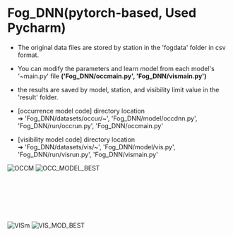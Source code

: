 # Fog_DNN(pytorch-based, Used Pycharm)

- The original data files are stored by station in the 'fogdata' folder in csv format.

- You can modify the parameters and learn model from each model's '~main.py' file **('Fog_DNN/occmain.py', 'Fog_DNN/vismain.py')**

- the results are saved by model, station, and visibility limit value in the 'result' folder.

- [occurrence model code] directory location <br>
➔ 'Fog_DNN/datasets/occur/~', 'Fog_DNN/model/occdnn.py', 'Fog_DNN/run/occrun.py', 'Fog_DNN/occmain.py'

- [visibility model code] directory location <br>
➔ 'Fog_DNN/datasets/vis/~', 'Fog_DNN/model/vis.py', 'Fog_DNN/run/visrun.py', 'Fog_DNN/vismain.py'

![OCCM](https://user-images.githubusercontent.com/49590432/131450714-138800b2-6f84-44b5-a52d-8ac95d8226a7.png)
![OCC_MODEL_BEST](https://user-images.githubusercontent.com/49590432/131470030-4c4eb2ab-c97e-41d1-870b-746bc579f676.png)

<br><br><br><br><br>

![VISm](https://user-images.githubusercontent.com/49590432/131450717-c4170bea-45c8-4e44-b9e5-62e21d542146.png)
![VIS_MOD_BEST](https://user-images.githubusercontent.com/49590432/131470024-931bfcf4-c01e-4309-96a4-be72e939af57.png)


